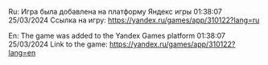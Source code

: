 Ru: Игра была добавлена на платформу Яндекс игры 01:38:07 25/03/2024
Ссылка на игру: https://yandex.ru/games/app/310122?lang=ru

En: The game was added to the Yandex Games platform 01:38:07 25/03/2024
Link to the game: https://yandex.ru/games/app/310122?lang=en
